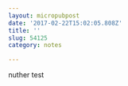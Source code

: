 ```yaml
---
layout: micropubpost
date: '2017-02-22T15:02:05.808Z'
title: ''
slug: 54125
category: notes

---
```

nuther test
